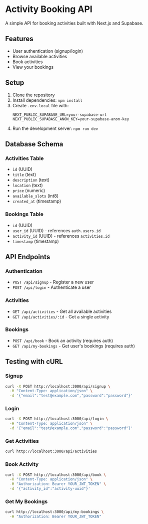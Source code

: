 # Activity Booking API

A simple API for booking activities built with Next.js and Supabase.

## Features

- User authentication (signup/login)
- Browse available activities
- Book activities
- View your bookings

## Setup

1. Clone the repository
2. Install dependencies: `npm install`
3. Create `.env.local` file with:
   ```
   NEXT_PUBLIC_SUPABASE_URL=your-supabase-url
   NEXT_PUBLIC_SUPABASE_ANON_KEY=your-supabase-anon-key
   ```
4. Run the development server: `npm run dev`

## Database Schema

### Activities Table
- `id` (UUID)
- `title` (text)
- `description` (text)
- `location` (text)
- `price` (numeric)
- `available_slots` (int8)
- `created_at` (timestamp)

### Bookings Table
- `id` (UUID)
- `user_id` (UUID) - references `auth.users.id`
- `activity_id` (UUID) - references `activities.id`
- `timestamp` (timestamp)

## API Endpoints

### Authentication
- `POST /api/signup` - Register a new user
- `POST /api/login` - Authenticate a user

### Activities
- `GET /api/activities` - Get all available activities
- `GET /api/activities/:id` - Get a single activity

### Bookings
- `POST /api/book` - Book an activity (requires auth)
- `GET /api/my-bookings` - Get user's bookings (requires auth)

## Testing with cURL

### Signup
```bash
curl -X POST http://localhost:3000/api/signup \
  -H "Content-Type: application/json" \
  -d '{"email":"test@example.com","password":"password"}'
```

### Login
```bash
curl -X POST http://localhost:3000/api/login \
  -H "Content-Type: application/json" \
  -d '{"email":"test@example.com","password":"password"}'
```

### Get Activities
```bash
curl http://localhost:3000/api/activities
```

### Book Activity
```bash
curl -X POST http://localhost:3000/api/book \
  -H "Content-Type: application/json" \
  -H "Authorization: Bearer YOUR_JWT_TOKEN" \
  -d '{"activity_id":"activity-uuid"}'
```

### Get My Bookings
```bash
curl http://localhost:3000/api/my-bookings \
  -H "Authorization: Bearer YOUR_JWT_TOKEN"
```